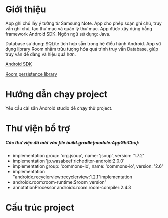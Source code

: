 # Giới thiệu

App ghi chú lấy ý tưởng từ Samsung Note. App cho phép soạn ghi chú, truy vấn ghi chú, tạo thư mục và quản lý thư mục. App được xây dựng bằng framework Android SDK. Ngôn ngữ sử dụng: Java. 

Database sử dụng: SQLite tích hợp sẵn trong hệ điều hành Android. App sử dụng library Room nhằm trừu tượng hóa quá trình truy vấn Database, giúp truy vấn dễ dàng và hiệu quả hơn.

[Android SDK](https://vi.wikipedia.org/wiki/Android_SDK)

[Room persistence library](https://developer.android.com/jetpack/androidx/releases/roomgclid=CjwKCAiAhqCdBhB0EiwAH8M_GjzT4z6HhmzL8AryB_FdWU30pwc8FMKZbVNATjKuI3RpH4d4pyLRwBoC0bwQAvD_BwE&gclsrc=aw.ds)

# Hướng dẫn chạy project
Yêu cầu cài sẵn Android studio để chạy thử project.
# Thư viện bổ trợ
##### Các thư viện đã add vào file build.gradle(module:AppGhiChu):
* implementation group: 'org.jsoup', name: 'jsoup', version: '1.7.2'
* implementation 'jp.wasabeef:richeditor-android:2.0.0'
* implementation group: 'commons-io', name: 'commons-io', version: '2.6'
* implementation "androidx.recyclerview:recyclerview:1.2.1"implementation
* androidx.room:room-runtime:$room_version"
* annotationProcessor androidx.room:room-compiler:2.4.3

# Cấu trúc project
